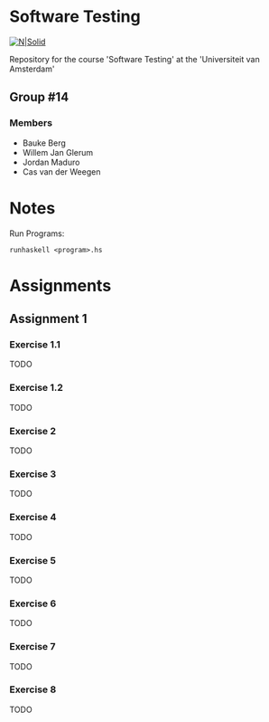 # Software Testing

[![N|Solid](https://upload.wikimedia.org/wikipedia/commons/4/43/Haskell-Logo-Variation.png)](https://www.haskell.org/)

Repository for the course 'Software Testing' at the 'Universiteit van Amsterdam'

## Group \#14
### Members
  - Bauke Berg
  - Willem Jan Glerum
  - Jordan Maduro
  - Cas van der Weegen

# Notes
Run Programs:
```
runhaskell <program>.hs
```

# Assignments
## Assignment 1
### Exercise 1.1
TODO
### Exercise 1.2
TODO
### Exercise 2
TODO
### Exercise 3
TODO
### Exercise 4
TODO
### Exercise 5
TODO
### Exercise 6
TODO
### Exercise 7
TODO
### Exercise 8
TODO
